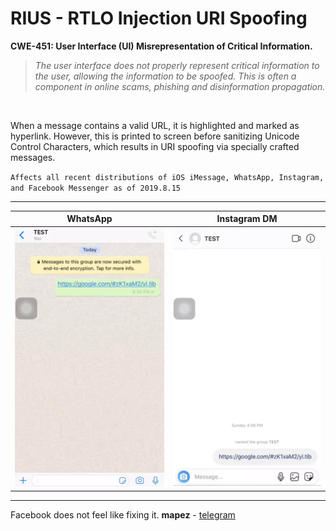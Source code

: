 # RIUS - RTLO Injection URI Spoofing 

**CWE-451: User Interface (UI) Misrepresentation of Critical Information.**

> *The user interface does not properly represent critical information to the user, allowing the information to be spoofed. This is often a component in online scams, phishing and disinformation propagation.*

 &nbsp;


When a message contains a valid URL, it is highlighted and marked as hyperlink. However, this is printed to screen before sanitizing Unicode Control Characters, which results in URI spoofing via specially crafted messages.

` Affects all recent distributions of iOS iMessage, WhatsApp, Instagram, and Facebook Messenger as of 2019.8.15 `

---

WhatsApp                        |        Instagram DM    |
:------------------------------:|:----------------------:|
![POCW](whatsapp.gif)           | ![POCI](instagram.gif) |


---
Facebook does not feel like fixing it.
**mapez** - [telegram](https://t.me/mapezz)
